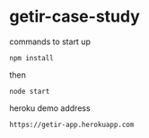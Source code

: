 # getir-case-study

commands to start up

`npm install`

then 

`node start`

heroku demo address

`https://getir-app.herokuapp.com`
